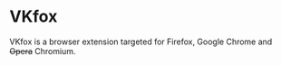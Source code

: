 VKfox
=========
VKfox is a browser extension targeted for Firefox, Google Chrome and <del>Opera</del> Chromium.
